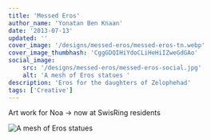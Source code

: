 ```yaml
---
title: 'Messed Eros'
author_name: 'Yonatan Ben Knaan'
date: '2013-07-13'
updated: ''
cover_image: '/designs/messed-eros/messed-eros-tn.webp'
cover_image_thumbhash: 'CggGDQIHiYdoCLiHeHiIZweGdGAo'
social_image: 
    src: '/designs/messed-eros/messed-eros-social.jpg'
    alt: 'A mesh of Eros statues '
description: 'Eros for the daughters of Zelophehad'
tags: ['Creative']
---
```

Art work for Noa -> now at SwisRing residents 

![A mesh of Eros statues](/designs/messed-eros/messed-eros.webp)







